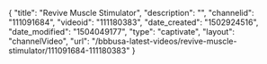 {
    "title": "Revive Muscle Stimulator",
    "description": "",
    "channelid": "111091684",
    "videoid": "111180383",
    "date_created": "1502924516",
    "date_modified": "1504049177",
    "type": "captivate",
    "layout": "channelVideo",
    "url": "\/bbbusa-latest-videos\/revive-muscle-stimulator\/111091684-111180383"
}